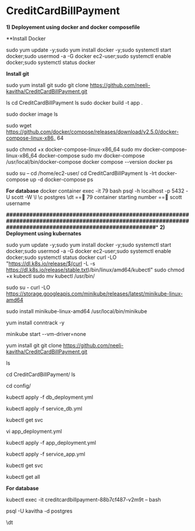 # CreditCardBillPayment




**1) Deployement using docker and docker composefile**

**Install Docker

sudo yum update -y;sudo yum install docker -y;sudo systemctl start docker;sudo usermod -a -G docker ec2-user;sudo systemctl enable docker;sudo systemctl status docker

**Install git**

sudo yum install git
sudo git clone https://github.com/neeli-kavitha/CreditCardBillPayment.git

ls
cd CreditCardBillPayment
ls
sudo docker build -t app .

sudo docker image ls

sudo wget https://github.com/docker/compose/releases/download/v2.5.0/docker-compose-linux-x86_        64

sudo chmod +x docker-compose-linux-x86_64
sudo mv docker-compose-linux-x86_64 docker-compose
sudo mv docker-compose /usr/local/bin/docker-compose
docker compose --version
docker ps


sudo su –
cd /home/ec2-user/
cd CreditCardBillPayment
ls -lrt
docker-compose up -d
docker-compose ps

**For database**
docker container exec -it 79 bash
psql -h localhost -p 5432 -U scott -W
\l
\c postgres
\dt
==  79 container starting number
== scott username




**###########################################################################################################################################################***
**2) Deployment using kubernates**


sudo yum update -y;sudo yum install docker -y;sudo systemctl start docker;sudo usermod -a -G docker ec2-user;sudo systemctl enable docker;sudo systemctl status docker
curl -LO "https://dl.k8s.io/release/$(curl -L -s https://dl.k8s.io/release/stable.txt)/bin/linux/amd64/kubectl"
sudo chmod +x kubectl
sudo mv kubectl /usr/bin/
 
sudo su -
curl -LO https://storage.googleapis.com/minikube/releases/latest/minikube-linux-amd64

sudo install minikube-linux-amd64 /usr/local/bin/minikube
 
yum install conntrack -y

minikube start --vm-driver=none

yum install git
git clone https://github.com/neeli-kavitha/CreditCardBillPayment.git

ls

cd CreditCardBillPayment/
ls

cd config/

kubectl apply -f db_deployment.yml

kubectl apply -f service_db.yml

kubectl get svc

vi app_deployment.yml

kubectl apply -f app_deployment.yml

kubectl apply -f service_app.yml

kubectl get svc 

kubectl get all

**For database**

kubectl exec -it creditcardbillpayment-88b7cf487-v2m9t – bash

psql -U kavitha -d postgres

\dt


